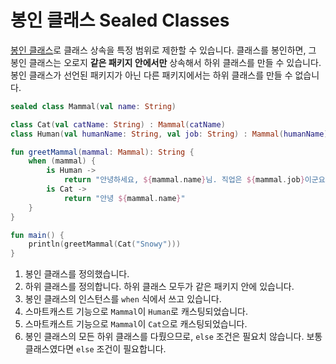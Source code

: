 # 봉인 클래스 Sealed Classes

[봉인 클래스](https://kotlinlang.org/docs/reference/sealed-classes.html)로 클래스 상속을 특정 범위로 제한할 수 있습니다. 클래스를 봉인하면, 그 봉인 클래스는 오로지 **같은 패키지 안에서만** 상속해서 하위 클래스를 만들 수 있습니다. 봉인 클래스가 선언된 패키지가 아닌 다른 패키지에서는 하위 클래스를 만들 수 없습니다.


```kotlin
sealed class Mammal(val name: String)                                          // 1

class Cat(val catName: String) : Mammal(catName)                               // 2
class Human(val humanName: String, val job: String) : Mammal(humanName)

fun greetMammal(mammal: Mammal): String {
    when (mammal) {                                                            // 3
        is Human ->
            return "안녕하세요, ${mammal.name}님. 직업은 ${mammal.job}이군요."      // 4
        is Cat ->
            return "안녕 ${mammal.name}"                                        // 5
    }                                                                          // 6
}

fun main() {
    println(greetMammal(Cat("Snowy")))
}
```

1. 봉인 클래스를 정의했습니다.
2. 하위 클래스를 정의합니다. 하위 클래스 모두가 같은 패키지 안에 있습니다.
3. 봉인 클래스의 인스턴스를 `when` 식에서 쓰고 있습니다.
4. 스마트캐스트 기능으로 `Mammal`이 `Human`로 캐스팅되었습니다.
5. 스마트캐스트 기능으로 `Mammal`이 `Cat`으로 캐스팅되었습니다.
6. 봉인 클래스의 모든 하위 클래스를 다뤘으므로, `else` 조건은 필요치 않습니다. 보통 클래스였다면 `else` 조건이 필요합니다.
